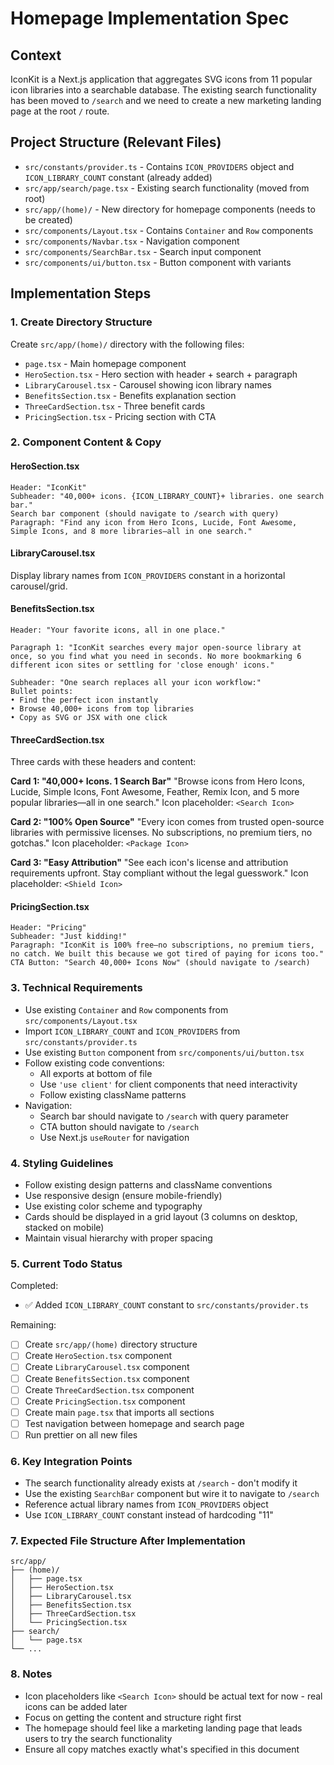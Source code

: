 # Homepage Implementation Spec

## Context

IconKit is a Next.js application that aggregates SVG icons from 11 popular icon libraries into a searchable database. The existing search functionality has been moved to `/search` and we need to create a new marketing landing page at the root `/` route.

## Project Structure (Relevant Files)

- `src/constants/provider.ts` - Contains `ICON_PROVIDERS` object and `ICON_LIBRARY_COUNT` constant (already added)
- `src/app/search/page.tsx` - Existing search functionality (moved from root)
- `src/app/(home)/` - New directory for homepage components (needs to be created)
- `src/components/Layout.tsx` - Contains `Container` and `Row` components
- `src/components/Navbar.tsx` - Navigation component
- `src/components/SearchBar.tsx` - Search input component
- `src/components/ui/button.tsx` - Button component with variants

## Implementation Steps

### 1. Create Directory Structure
Create `src/app/(home)/` directory with the following files:
- `page.tsx` - Main homepage component
- `HeroSection.tsx` - Hero section with header + search + paragraph
- `LibraryCarousel.tsx` - Carousel showing icon library names
- `BenefitsSection.tsx` - Benefits explanation section
- `ThreeCardSection.tsx` - Three benefit cards
- `PricingSection.tsx` - Pricing section with CTA

### 2. Component Content & Copy

#### HeroSection.tsx
```
Header: "IconKit"
Subheader: "40,000+ icons. {ICON_LIBRARY_COUNT}+ libraries. one search bar."
Search bar component (should navigate to /search with query)
Paragraph: "Find any icon from Hero Icons, Lucide, Font Awesome, Simple Icons, and 8 more libraries—all in one search."
```

#### LibraryCarousel.tsx
Display library names from `ICON_PROVIDERS` constant in a horizontal carousel/grid.

#### BenefitsSection.tsx
```
Header: "Your favorite icons, all in one place."

Paragraph 1: "IconKit searches every major open-source library at once, so you find what you need in seconds. No more bookmarking 6 different icon sites or settling for 'close enough' icons."

Subheader: "One search replaces all your icon workflow:"
Bullet points:
• Find the perfect icon instantly
• Browse 40,000+ icons from top libraries  
• Copy as SVG or JSX with one click
```

#### ThreeCardSection.tsx
Three cards with these headers and content:

**Card 1: "40,000+ Icons. 1 Search Bar"**
"Browse icons from Hero Icons, Lucide, Simple Icons, Font Awesome, Feather, Remix Icon, and 5 more popular libraries—all in one search."
Icon placeholder: `<Search Icon>`

**Card 2: "100% Open Source"** 
"Every icon comes from trusted open-source libraries with permissive licenses. No subscriptions, no premium tiers, no gotchas."
Icon placeholder: `<Package Icon>`

**Card 3: "Easy Attribution"**
"See each icon's license and attribution requirements upfront. Stay compliant without the legal guesswork."
Icon placeholder: `<Shield Icon>`

#### PricingSection.tsx
```
Header: "Pricing"
Subheader: "Just kidding!"
Paragraph: "IconKit is 100% free—no subscriptions, no premium tiers, no catch. We built this because we got tired of paying for icons too."
CTA Button: "Search 40,000+ Icons Now" (should navigate to /search)
```

### 3. Technical Requirements

- Use existing `Container` and `Row` components from `src/components/Layout.tsx`
- Import `ICON_LIBRARY_COUNT` and `ICON_PROVIDERS` from `src/constants/provider.ts`
- Use existing `Button` component from `src/components/ui/button.tsx`
- Follow existing code conventions:
  - All exports at bottom of file
  - Use `'use client'` for client components that need interactivity
  - Follow existing className patterns
- Navigation:
  - Search bar should navigate to `/search` with query parameter
  - CTA button should navigate to `/search`
  - Use Next.js `useRouter` for navigation

### 4. Styling Guidelines

- Follow existing design patterns and className conventions
- Use responsive design (ensure mobile-friendly)
- Use existing color scheme and typography
- Cards should be displayed in a grid layout (3 columns on desktop, stacked on mobile)
- Maintain visual hierarchy with proper spacing

### 5. Current Todo Status

Completed:
- ✅ Added `ICON_LIBRARY_COUNT` constant to `src/constants/provider.ts`

Remaining:
- [ ] Create `src/app/(home)` directory structure
- [ ] Create `HeroSection.tsx` component  
- [ ] Create `LibraryCarousel.tsx` component
- [ ] Create `BenefitsSection.tsx` component
- [ ] Create `ThreeCardSection.tsx` component
- [ ] Create `PricingSection.tsx` component
- [ ] Create main `page.tsx` that imports all sections
- [ ] Test navigation between homepage and search page
- [ ] Run prettier on all new files

### 6. Key Integration Points

- The search functionality already exists at `/search` - don't modify it
- Use the existing `SearchBar` component but wire it to navigate to `/search`
- Reference actual library names from `ICON_PROVIDERS` object
- Use `ICON_LIBRARY_COUNT` constant instead of hardcoding "11"

### 7. Expected File Structure After Implementation

```
src/app/
├── (home)/
│   ├── page.tsx
│   ├── HeroSection.tsx
│   ├── LibraryCarousel.tsx
│   ├── BenefitsSection.tsx
│   ├── ThreeCardSection.tsx
│   └── PricingSection.tsx
├── search/
│   └── page.tsx
└── ...
```

### 8. Notes

- Icon placeholders like `<Search Icon>` should be actual text for now - real icons can be added later
- Focus on getting the content and structure right first
- The homepage should feel like a marketing landing page that leads users to try the search functionality
- Ensure all copy matches exactly what's specified in this document